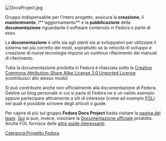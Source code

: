 ![](DocsProject.jpg "DocsProject.jpg")

Gruppo indispensabile per l'intero progetto, assicura la **creazione**, il **mantenimento**, l**'aggiornamento** e la **pubblicazione** della **documentazione** riguardante il software contenuto in Fedora o parte di esso.

La **documentazione** è utile sia agli utenti sia ai sviluppatori per utilizzare il sistema nel più corretto dei modi, soprattutto se la velocità di sviluppo e creazione di nuove tecnologie impone un continuo rifacimento dei manuali di riferimento.

Tutta la documentazione prodotta in Fedora è rilasciata sotto la [Creative Commons Attribution-Share Alike License 3.0 Unported License](http://creativecommons.org/licenses/by-sa/3.0/deed.it) (contribuisci allo stesso modo)

Si può contribuire anche non ufficialmente alla documentazione di Fedora. Gestire un blog personale in cui si parla di Fedora ne è un valido esempio oppure partecipare attivamente a siti di interesse (come ad esempio [FOL](http://www.fedoraonline.it/)) nei quali è possibile scrivere degli articoli o guide.

Per capire di più sul gruppo **Fedora Docs Project** basta visitare la [pagina del team](https://fedoraproject.org/wiki/Docs_Project/it).
[Qui](http://docs.fedoraproject.org/it-IT/index.html) si può, invece, visionare la [Documentazione ufficiale](http://docs.fedoraproject.org/it-IT/index.html) prodotta.
Anche FOL fornisce delle [altre guide interessanti](http://www.fedoraonline.it/modules/smartsection/).

[Categoria:Progetto Fedora](Categoria:Progetto_Fedora "wikilink")
